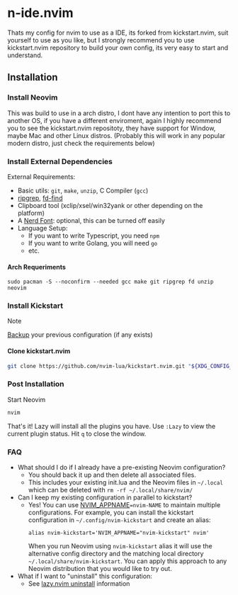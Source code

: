 # n-ide.nvim

Thats my config for nvim to use as a IDE, its forked from kickstart.nvim, suit yourself to use as you like, but I strongly recommend you to use kickstart.nvim repository to build your own config, its very easy to start and understand. 

## Installation

### Install Neovim

This was build to use in a arch distro, I dont have any intention to port this to another OS, if you have a different enviroment, again I highly recommend you to see the kickstart.nvim repositoty, they have support for Window, maybe Mac and other Linux distros. (Probably this will work in any popular modern distro, just check the requirements below)

### Install External Dependencies

External Requirements:
- Basic utils: `git`, `make`, `unzip`, C Compiler (`gcc`)
- [ripgrep](https://github.com/BurntSushi/ripgrep#installation),
  [fd-find](https://github.com/sharkdp/fd#installation)
- Clipboard tool (xclip/xsel/win32yank or other depending on the platform)
- A [Nerd Font](https://www.nerdfonts.com/): optional, this can be turned off easily 
- Language Setup:
  - If you want to write Typescript, you need `npm`
  - If you want to write Golang, you will need `go`
  - etc.

#### Arch Requeriments

```
sudo pacman -S --noconfirm --needed gcc make git ripgrep fd unzip neovim
```

### Install Kickstart

> [!NOTE]
> [Backup](#FAQ) your previous configuration (if any exists)

#### Clone kickstart.nvim

```sh
git clone https://github.com/nvim-lua/kickstart.nvim.git "${XDG_CONFIG_HOME:-$HOME/.config}"/nvim
```
### Post Installation

Start Neovim

```sh
nvim
```

That's it! Lazy will install all the plugins you have. Use `:Lazy` to view
the current plugin status. Hit `q` to close the window.

### FAQ

* What should I do if I already have a pre-existing Neovim configuration?
  * You should back it up and then delete all associated files.
  * This includes your existing init.lua and the Neovim files in `~/.local`
    which can be deleted with `rm -rf ~/.local/share/nvim/`
* Can I keep my existing configuration in parallel to kickstart?
  * Yes! You can use [NVIM_APPNAME](https://neovim.io/doc/user/starting.html#%24NVIM_APPNAME)`=nvim-NAME`
    to maintain multiple configurations. For example, you can install the kickstart
    configuration in `~/.config/nvim-kickstart` and create an alias:
    ```
    alias nvim-kickstart='NVIM_APPNAME="nvim-kickstart" nvim'
    ```
    When you run Neovim using `nvim-kickstart` alias it will use the alternative
    config directory and the matching local directory
    `~/.local/share/nvim-kickstart`. You can apply this approach to any Neovim
    distribution that you would like to try out.
* What if I want to "uninstall" this configuration:
  * See [lazy.nvim uninstall](https://lazy.folke.io/usage#-uninstalling) information
